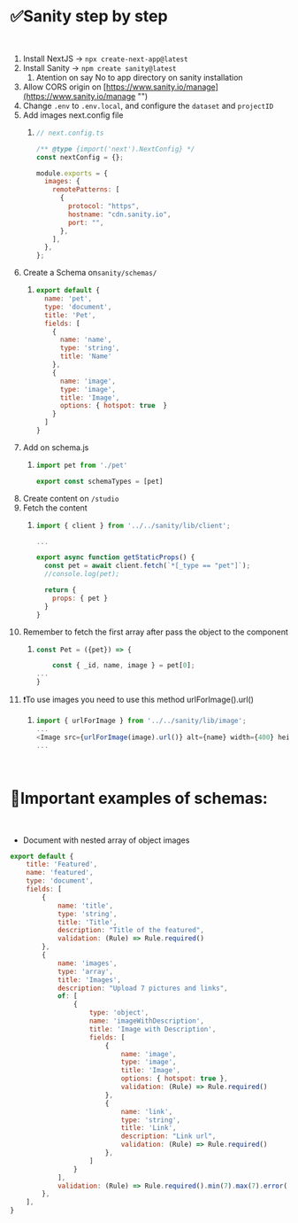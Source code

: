 # ✅Sanity step by step

‌

1. Install NextJS -> `npx create-next-app@latest`
2. Install Sanity → `npm create sanity@latest`
   1. Atention on say No to app directory on sanity installation
3. Allow CORS origin on [https://www.sanity.io/manage](https://www.sanity.io/manage "‌")
4. Change `.env` to `.env.local`, and configure the `dataset` and `projectID`
5. Add images next.config file
   1. ```javascript
      // next.config.ts

      /** @type {import('next').NextConfig} */
      const nextConfig = {};

      module.exports = {
        images: {
          remotePatterns: [
            {
              protocol: "https",
              hostname: "cdn.sanity.io",
              port: "",
            },
          ],
        },
      };
      ```
6. Create a Schema on`sanity/schemas/`
   1. ```javascript
      export default {
        name: 'pet',
        type: 'document',
        title: 'Pet',
        fields: [
          {
            name: 'name',
            type: 'string',
            title: 'Name'
          },
          {
            name: 'image',
            type: 'image',
            title: 'Image',
            options: { hotspot: true  }
          }
        ]
      }
      ```
7. Add on schema.js
   1. ```javascript
      import pet from './pet'

      export const schemaTypes = [pet]
      ```
8. Create content on `/studio`
9. Fetch the content
   1. ```javascript
      import { client } from '../../sanity/lib/client';

      ...

      export async function getStaticProps() {
        const pet = await client.fetch(`*[_type == "pet"]`);
        //console.log(pet);

        return {
          props: { pet }
        }
      }
      ```
10. Remember to fetch the first array after pass the object to the component
    1. ```javascript
       const Pet = ({pet}) => {

           const { _id, name, image } = pet[0];
       ...
       }
       ```
11. ❗To use images you need to use this method urlForImage().url()
    1. ```javascript
       import { urlForImage } from '../../sanity/lib/image';
       ...
       <Image src={urlForImage(image).url()} alt={name} width={400} height={400} />
       ...
       ```
       ‌

# 🔰Important examples of schemas:

‌

- Document with nested array of object images

```javascript
export default {
    title: 'Featured',
    name: 'featured',
    type: 'document',
    fields: [
        {
            name: 'title',
            type: 'string',
            title: 'Title',
            description: "Title of the featured",
            validation: (Rule) => Rule.required()
        },
        {
            name: 'images',
            type: 'array',
            title: 'Images',
            description: "Upload 7 pictures and links",
            of: [
                {
                    type: 'object',
                    name: 'imageWithDescription',
                    title: 'Image with Description',
                    fields: [
                        {
                            name: 'image',
                            type: 'image',
                            title: 'Image',
                            options: { hotspot: true },
                            validation: (Rule) => Rule.required()
                        },
                        {
                            name: 'link',
                            type: 'string',
                            title: 'Link',
                            description: "Link url",
                            validation: (Rule) => Rule.required()
                        },
                    ]
                }
            ],
            validation: (Rule) => Rule.required().min(7).max(7).error('You must provide 7 images.')
        },
    ],
}
```